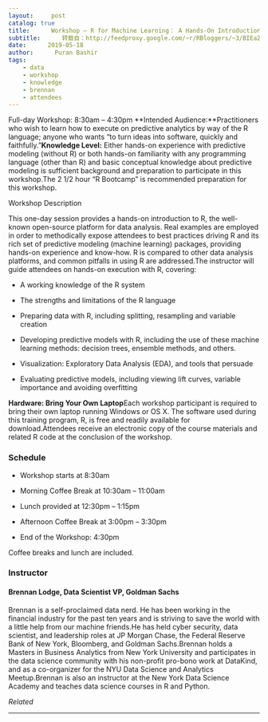 ```yaml
---
layout:     post
catalog: true
title:      Workshop – R for Machine Learning： A Hands-On Introduction
subtitle:      转载自：http://feedproxy.google.com/~r/RBloggers/~3/BIEa2hq3EGA/
date:      2019-05-18
author:      Puran Bashir
tags:
    - data
    - workshop
    - knowledge
    - brennan
    - attendees
---
```












Full-day Workshop: 8:30am – 4:30pm
**Intended Audience:**Practitioners who wish to learn how to execute on predictive analytics by way of the R language; anyone who wants “to turn ideas into software, quickly and faithfully.”**Knowledge Level:** Either hands-on experience with predictive modeling (without R) or both hands-on familiarity with any programming language (other than R) and basic conceptual knowledge about predictive modeling is sufficient background and preparation to participate in this workshop.The 2 1/2 hour “R Bootcamp” is recommended preparation for this workshop.


Workshop Description


This one-day session provides a hands-on introduction to R, the well-known open-source platform for data analysis. Real examples are employed in order to methodically expose attendees to best practices driving R and its rich set of predictive modeling (machine learning) packages, providing hands-on experience and know-how. R is compared to other data analysis platforms, and common pitfalls in using R are addressed.The instructor will guide attendees on hands-on execution with R, covering:

- A working knowledge of the R system

- The strengths and limitations of the R language

- Preparing data with R, including splitting, resampling and variable creation

- Developing predictive models with R, including the use of these machine learning methods: decision trees, ensemble methods, and others.

- Visualization: Exploratory Data Analysis (EDA), and tools that persuade

- Evaluating predictive models, including viewing lift curves, variable importance and avoiding overfitting


**Hardware: Bring Your Own Laptop**Each workshop participant is required to bring their own laptop running Windows or OS X. The software used during this training program, R, is free and readily available for download.Attendees receive an electronic copy of the course materials and related R code at the conclusion of the workshop.


### Schedule

- Workshop starts at 8:30am

- Morning Coffee Break at 10:30am – 11:00am

- Lunch provided at 12:30pm – 1:15pm

- Afternoon Coffee Break at 3:00pm – 3:30pm

- End of the Workshop: 4:30pm


Coffee breaks and lunch are included.





### Instructor

#### Brennan Lodge, Data Scientist VP, Goldman Sachs

Brennan is a self-proclaimed data nerd. He has been working in the financial industry for the past ten years and is striving to save the world with a little help from our machine friends.He has held cyber security, data scientist, and leadership roles at JP Morgan Chase, the Federal Reserve Bank of New York, Bloomberg, and Goldman Sachs.Brennan holds a Masters in Business Analytics from New York University and participates in the data science community with his non-profit pro-bono work at DataKind, and as a co-organizer for the NYU Data Science and Analytics Meetup.Brennan is also an instructor at the New York Data Science Academy and teaches data science courses in R and Python.



*Related*








---
